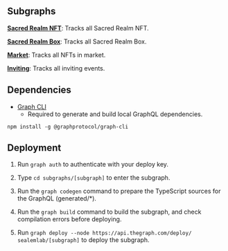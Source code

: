 ## Subgraphs

**[Sacred Realm NFT](https://thegraph.com/explorer/subgraph/sealemlab/sacredrealm-nft)**: Tracks all Sacred Realm NFT.

**[Sacred Realm Box](https://thegraph.com/explorer/subgraph/sealemlab/sacredrealm-box)**: Tracks all Sacred Realm Box.

**[Market](https://thegraph.com/explorer/subgraph/sealemlab/market)**: Tracks all NFTs in market.

**[Inviting](https://thegraph.com/explorer/subgraph/sealemlab/inviting)**: Tracks all inviting events.

## Dependencies

- [Graph CLI](https://github.com/graphprotocol/graph-cli)
    - Required to generate and build local GraphQL dependencies.

```shell
npm install -g @graphprotocol/graph-cli
```

## Deployment

1. Run `graph auth` to authenticate with your deploy key.

2. Type `cd subgraphs/[subgraph]` to enter the subgraph.

3. Run the `graph codegen` command to prepare the TypeScript sources for the GraphQL (generated/*).

4. Run the `graph build` command to build the subgraph, and check compilation errors before deploying.

5. Run `graph deploy --node https://api.thegraph.com/deploy/ sealemlab/[subgraph]` to deploy the subgraph.